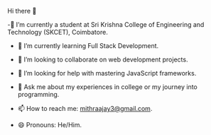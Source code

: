 Hi there 👋

-🔭 I’m currently a student at Sri Krishna College of Engineering and Technology (SKCET), Coimbatore.

- 🌱 I’m currently learning Full Stack Development.
  
- 👯 I’m looking to collaborate on web development projects.
  
- 🤔 I’m looking for help with mastering JavaScript frameworks.
  
- 💬 Ask me about my experiences in college or my journey into programming.

- 📫 How to reach me: mithraajay3@gmail.com.

- 😄 Pronouns: He/Him.

